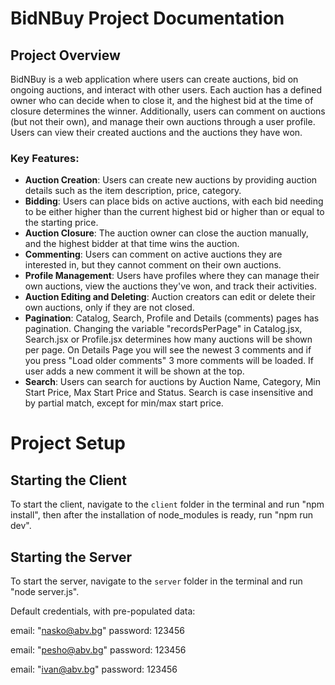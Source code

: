 # BidNBuy Project Documentation

## Project Overview
BidNBuy is a web application where users can create auctions, bid on ongoing auctions, and interact with other users. Each auction has a defined owner who can decide when to close it, and the highest bid at the time of closure determines the winner. Additionally, users can comment on auctions (but not their own), and manage their own auctions through a user profile. Users can view their created auctions and the auctions they have won.

### Key Features:
- **Auction Creation**: Users can create new auctions by providing auction details such as the item description, price, category.
- **Bidding**: Users can place bids on active auctions, with each bid needing to be either higher than the current highest bid or higher than or equal to the starting price.
- **Auction Closure**: The auction owner can close the auction manually, and the highest bidder at that time wins the auction.
- **Commenting**: Users can comment on active auctions they are interested in, but they cannot comment on their own auctions.
- **Profile Management**: Users have profiles where they can manage their own auctions, view the auctions they've won, and track their activities.
- **Auction Editing and Deleting**: Auction creators can edit or delete their own auctions, only if they are not closed.
- **Pagination**: Catalog, Search, Profile and Details (comments) pages has pagination. Changing the variable "recordsPerPage" in Catalog.jsx, Search.jsx or Profile.jsx determines how many auctions will be shown per page. On Details Page you will see the newest 3 comments and if you press "Load older comments" 3 more comments will be loaded. If user adds a new comment it will be shown at the top.
- **Search**: Users can search for auctions by Auction Name, Category, Min Start Price, Max Start Price and Status. Search is case insensitive and by partial match, except for min/max start price.

# Project Setup

## Starting the Client
To start the client, navigate to the `client` folder in the terminal and run "npm install", then after the installation of node_modules is ready, run "npm run dev".

## Starting the Server
To start the server, navigate to the `server` folder in the terminal and run "node server.js".

Default credentials, with pre-populated data:

email: "nasko@abv.bg"
password: 123456

email: "pesho@abv.bg"
password: 123456

email: "ivan@abv.bg"
password: 123456